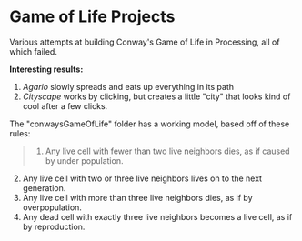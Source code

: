 # Game of Life Projects

Various attempts at building Conway's Game of Life in Processing, all of which failed.

**Interesting results:**
1) *Agario* slowly spreads and eats up everything in its path
2) *Cityscape* works by clicking, but creates a little "city" that looks kind of cool after a few clicks.

The "conwaysGameOfLife" folder has a working model, based off of these rules:
> 1. Any live cell with fewer than two live neighbors dies, as if caused by under population.
2. Any live cell with two or three live neighbors lives on to the next generation.
3. Any live cell with more than three live neighbors dies, as if by overpopulation.
4. Any dead cell with exactly three live neighbors becomes a live cell, as if by reproduction.